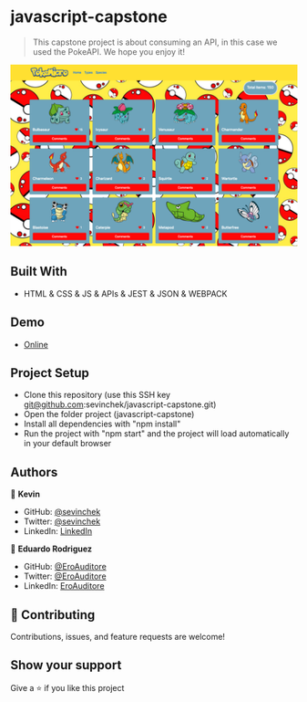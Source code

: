 # javascript-capstone

> This capstone project is about consuming an API, in this case we used the PokeAPI. We hope you enjoy it!

![screenshot](./src/img/app-screenshot.png)

## Built With

- HTML & CSS & JS & APIs & JEST & JSON & WEBPACK

## Demo

- [Online](https://sevinchek.github.io/javascript-capstone/)

## Project Setup

- Clone this repository (use this SSH key git@github.com:sevinchek/javascript-capstone.git)
- Open the folder project (javascript-capstone)
- Install all dependencies with "npm install"
- Run the project with "npm start" and the project will load automatically in your default browser

## Authors

👤 **Kevin**

- GitHub: [@sevinchek](https://github.com/sevinchek)
- Twitter: [@sevinchek](https://twitter.com/sevinchek)
- LinkedIn: [LinkedIn](https://linkedin.com/in/sevinchek)

👤 **Eduardo Rodriguez**

- GitHub: [@EroAuditore](https://github.com/EroAuditore)
- Twitter: [@EroAuditore](https://twitter.com/EroAuditore)
- LinkedIn: [EroAuditore](https://www.linkedin.com/in/EroAuditore/)

## 🤝 Contributing

Contributions, issues, and feature requests are welcome!

## Show your support

Give a ⭐️ if you like this project
